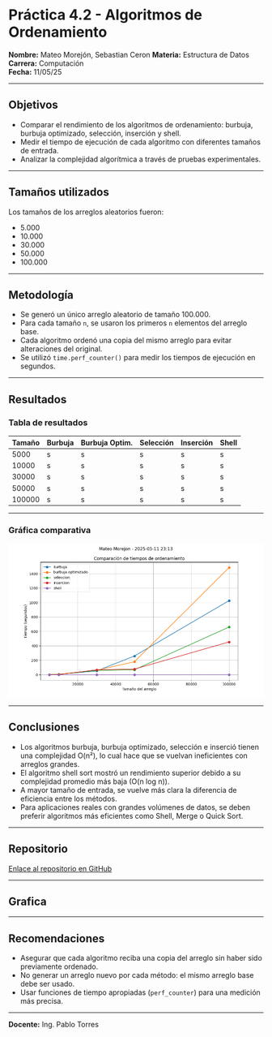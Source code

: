 # **Práctica 4.2 - Algoritmos de Ordenamiento**
**Nombre:** Mateo Morejón, Sebastian Ceron 
**Materia:** Estructura de Datos  
**Carrera:** Computación  
**Fecha:** 11/05/25  

---

## **Objetivos**

- Comparar el rendimiento de los algoritmos de ordenamiento: burbuja, burbuja optimizado, selección, inserción y shell.
- Medir el tiempo de ejecución de cada algoritmo con diferentes tamaños de entrada.
- Analizar la complejidad algorítmica a través de pruebas experimentales.

---

##  **Tamaños utilizados**

Los tamaños de los arreglos aleatorios fueron:
- 5.000
- 10.000
- 30.000
- 50.000
- 100.000

---

##  **Metodología**

- Se generó un único arreglo aleatorio de tamaño 100.000.
- Para cada tamaño `n`, se usaron los primeros `n` elementos del arreglo base.
- Cada algoritmo ordenó una copia del mismo arreglo para evitar alteraciones del original.
- Se utilizó `time.perf_counter()` para medir los tiempos de ejecución en segundos.

---

##  **Resultados**

### Tabla de resultados

| Tamaño  | Burbuja | Burbuja Optim. | Selección | Inserción | Shell |
|---------|---------|----------------|-----------|-----------|-------|
| 5000    |  s |  s        |  s   |  s   |  s |
| 10000   |  s |  s        |  s   |  s   |  s |
| 30000   |  s |  s        |  s   |  s   |  s |
| 50000   |  s |  s        |  s   |  s   |  s |
| 100000  |  s |  s        |  s   |  s   |  s |



---

###  Gráfica comparativa

![Gráfica de comparación](Mateo_Morejon_-_2_25-_5-11_23_13.png)

---

## **Conclusiones**

- Los algoritmos burbuja, burbuja optimizado, selección e inserció tienen una complejidad O(n²), lo cual hace que se vuelvan ineficientes con     arreglos grandes.
- El algoritmo shell sort mostró un rendimiento superior debido a su complejidad promedio más baja (O(n log n)).
- A mayor tamaño de entrada, se vuelve más clara la diferencia de eficiencia entre los métodos.
- Para aplicaciones reales con grandes volúmenes de datos, se deben preferir algoritmos más eficientes como Shell, Merge o Quick Sort.

---

## **Repositorio**

[Enlace al repositorio en GitHub](https://github.com/matexss/icc-est-u1-PracticaComplejidad)


---

## **Grafica**


---

##  Recomendaciones

- Asegurar que cada algoritmo reciba una copia del arreglo sin haber sido previamente ordenado.
- No generar un arreglo nuevo por cada método: el mismo arreglo base debe ser usado.
- Usar funciones de tiempo apropiadas (`perf_counter`) para una medición más precisa.

---

**Docente:** Ing. Pablo Torres  

